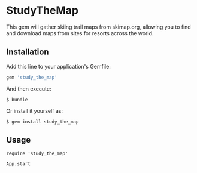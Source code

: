 # StudyTheMap

This gem will gather skiing trail maps from skimap.org, allowing you to find and download maps from sites for resorts across the world.

## Installation

Add this line to your application's Gemfile:

```ruby
gem 'study_the_map'
```

And then execute:

    $ bundle

Or install it yourself as:

    $ gem install study_the_map

## Usage

```require 'study_the_map'```

```App.start```